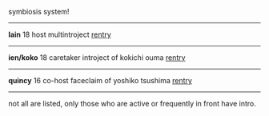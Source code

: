symbiosis system!
***
**lain**
18 host
multintroject
[rentry](https://rentry.co/ominous)
***
**ien/koko**
18 caretaker
introject of kokichi ouma
[rentry](https://rentry.co/rendezvous)
***
**quincy**
16 co-host
faceclaim of yoshiko tsushima
[rentry](https://rentry.co/menace)
***
not all are listed, only those who are active or frequently in front have intro.